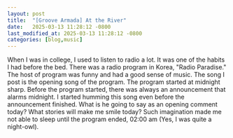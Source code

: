```yaml
---
layout: post
title:  "[Groove Armada] At the River"
date:   2025-03-13 11:28:12 -0800
last_modified_at: 2025-03-13 11:28:12 -0800
categories: [blog,music]
---
```


When I was in college, I used to listen to radio a lot. It was one of the habits I had before the bed. There was a radio program in 
Korea, "Radio Paradise." The host of program was funny and had a good sense of music. The song I post is the opening song of the 
program. The program started at midnight sharp. Before the program started, there was always an announcement that alarms midnight. 
I started humming this song even before the announcement finished. What is he going to say as an opening comment today? What stories
will make me smile today? Such imagination made me not able to sleep until the program ended, 02:00 am (Yes, I was quite a night-owl).


